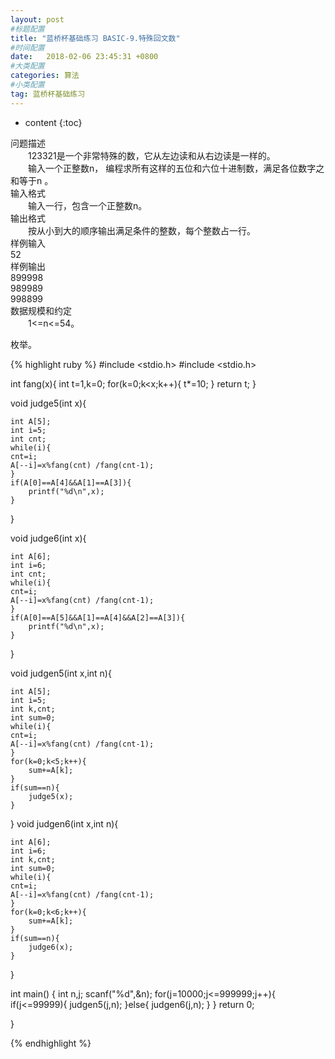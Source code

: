 ```yaml
---
layout: post
#标题配置
title: "蓝桥杯基础练习 BASIC-9.特殊回文数"
#时间配置
date:   2018-02-06 23:45:31 +0800
#大类配置
categories: 算法
#小类配置
tag: 蓝桥杯基础练习
---
```


* content
{:toc}
 

    
 问题描述  
　　123321是一个非常特殊的数，它从左边读和从右边读是一样的。  
　　输入一个正整数n， 编程求所有这样的五位和六位十进制数，满足各位数字之和等于n 。  
输入格式  
　　输入一行，包含一个正整数n。  
输出格式  
　　按从小到大的顺序输出满足条件的整数，每个整数占一行。  
样例输入  
52  
样例输出  
899998  
989989  
998899  
数据规模和约定  
　　1<=n<=54。  
  
  
  
枚举。
  
  
  
  
  
{% highlight ruby %}
#include <stdio.h>
#include <stdio.h>

int fang(x){
	int t=1,k=0;
	for(k=0;k<x;k++){
		t*=10;
	}
	return t;
}

void judge5(int x){
	
	int A[5];
	int i=5;
	int cnt;
	while(i){
	cnt=i;	
	A[--i]=x%fang(cnt) /fang(cnt-1);
	}
	if(A[0]==A[4]&&A[1]==A[3]){
		printf("%d\n",x);
	}
}

void judge6(int x){
	
	int A[6];
	int i=6;
	int cnt;
	while(i){
	cnt=i;	
	A[--i]=x%fang(cnt) /fang(cnt-1);
	}
	if(A[0]==A[5]&&A[1]==A[4]&&A[2]==A[3]){
		printf("%d\n",x);
	}
}

void judgen5(int x,int n){
	
	int A[5];
	int i=5;
	int k,cnt;
	int sum=0;
	while(i){
	cnt=i;	
	A[--i]=x%fang(cnt) /fang(cnt-1);
	}
	for(k=0;k<5;k++){
		sum+=A[k];
	}
	if(sum==n){
		judge5(x);	
	}
}
void judgen6(int x,int n){
	
	int A[6];
	int i=6;
	int k,cnt;
	int sum=0;
	while(i){
	cnt=i;	
	A[--i]=x%fang(cnt) /fang(cnt-1);
	}
	for(k=0;k<6;k++){
		sum+=A[k];
	}
	if(sum==n){
		judge6(x);	
	}
}


int main() {
	int n,j;
	scanf("%d",&n);
	for(j=10000;j<=999999;j++){
		if(j<=99999){
			judgen5(j,n);
		}else{
			judgen6(j,n);
		}
	}
	return 0;

}

{% endhighlight %}